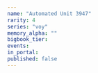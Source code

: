 ```yaml
---
name: "Automated Unit 3947"
rarity: 4
series: "voy"
memory_alpha: ""
bigbook_tier:
events:
in_portal:
published: false
---
```

